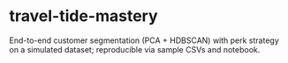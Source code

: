 # travel-tide-mastery
End-to-end customer segmentation (PCA + HDBSCAN) with perk strategy on a simulated dataset; reproducible via sample CSVs and notebook.
